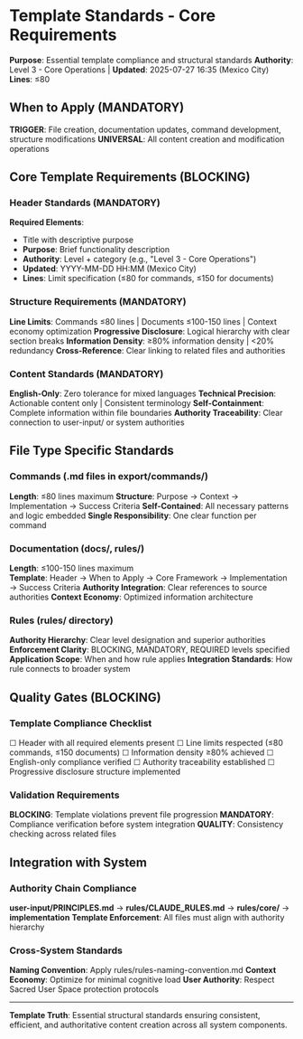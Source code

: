 # Template Standards - Core Requirements

**Purpose**: Essential template compliance and structural standards
**Authority**: Level 3 - Core Operations | **Updated**: 2025-07-27 16:35 (Mexico City)
**Lines**: ≤80

## When to Apply (MANDATORY)
**TRIGGER**: File creation, documentation updates, command development, structure modifications
**UNIVERSAL**: All content creation and modification operations

## Core Template Requirements (BLOCKING)

### Header Standards (MANDATORY)
**Required Elements**:
- Title with descriptive purpose
- **Purpose**: Brief functionality description
- **Authority**: Level + category (e.g., "Level 3 - Core Operations")
- **Updated**: YYYY-MM-DD HH:MM (Mexico City)
- **Lines**: Limit specification (≤80 for commands, ≤150 for documents)

### Structure Requirements (MANDATORY)
**Line Limits**: Commands ≤80 lines | Documents ≤100-150 lines | Context economy optimization
**Progressive Disclosure**: Logical hierarchy with clear section breaks
**Information Density**: ≥80% information density | <20% redundancy
**Cross-Reference**: Clear linking to related files and authorities

### Content Standards (MANDATORY)
**English-Only**: Zero tolerance for mixed languages
**Technical Precision**: Actionable content only | Consistent terminology
**Self-Containment**: Complete information within file boundaries
**Authority Traceability**: Clear connection to user-input/ or system authorities

## File Type Specific Standards

### Commands (.md files in export/commands/)
**Length**: ≤80 lines maximum
**Structure**: Purpose → Context → Implementation → Success Criteria
**Self-Contained**: All necessary patterns and logic embedded
**Single Responsibility**: One clear function per command

### Documentation (docs/, rules/)
**Length**: ≤100-150 lines maximum  
**Template**: Header → When to Apply → Core Framework → Implementation → Success Criteria
**Authority Integration**: Clear references to source authorities
**Context Economy**: Optimized information architecture

### Rules (rules/ directory)
**Authority Hierarchy**: Clear level designation and superior authorities
**Enforcement Clarity**: BLOCKING, MANDATORY, REQUIRED levels specified
**Application Scope**: When and how rule applies
**Integration Standards**: How rule connects to broader system

## Quality Gates (BLOCKING)

### Template Compliance Checklist
☐ Header with all required elements present
☐ Line limits respected (≤80 commands, ≤150 documents)
☐ Information density ≥80% achieved
☐ English-only compliance verified
☐ Authority traceability established
☐ Progressive disclosure structure implemented

### Validation Requirements
**BLOCKING**: Template violations prevent file progression
**MANDATORY**: Compliance verification before system integration
**QUALITY**: Consistency checking across related files

## Integration with System

### Authority Chain Compliance
**user-input/PRINCIPLES.md** → **rules/CLAUDE_RULES.md** → **rules/core/** → **implementation**
**Template Enforcement**: All files must align with authority hierarchy

### Cross-System Standards
**Naming Convention**: Apply rules/rules-naming-convention.md
**Context Economy**: Optimize for minimal cognitive load
**User Authority**: Respect Sacred User Space protection protocols

---
**Template Truth**: Essential structural standards ensuring consistent, efficient, and authoritative content creation across all system components.